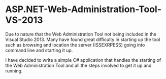 # ASP.NET-Web-Administration-Tool-VS-2013
Due to nature that the Web Administration Tool not being included in the Visual Studio 2013. 
Many have found great difficulty in starting up the tool such as browsing and location the server (ISSEXRPESS) going into
command line and starting it up.

I have decided to write a simple C# application that handles the starting of the Web Administration Tool and all the steps involved to get it up and running.
